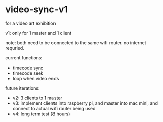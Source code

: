 # video-sync-v1
for a video art exhibition

v1: only for 1 master and 1 client

note: both need to be connected to the same wifi router. no internet requried.

current functions:
- timecode sync
- timecode seek
- loop when video ends

future iterations:
- v2: 3 clients to 1 master
- v3: implement clients into raspberry pi, and master into mac mini, and connect to actual wifi router being used
- v4: long term test (8 hours)
